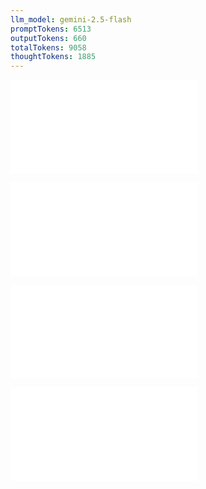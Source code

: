 ```yaml
---
llm_model: gemini-2.5-flash
promptTokens: 6513
outputTokens: 660
totalTokens: 9058
thoughtTokens: 1885
---
```


![@](steps/prompt.e6d8c4fb.md)

![@](steps/file.95b90320.md)

![@](steps/file.1c3b2ba1.md)

![@](steps/response.75901714.md)